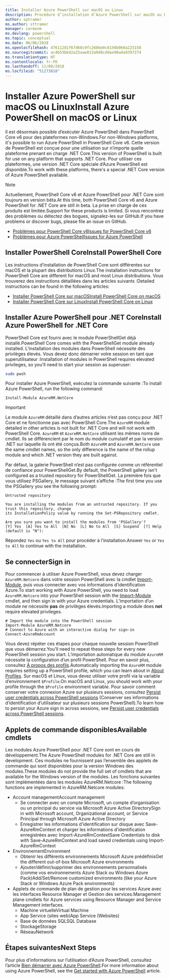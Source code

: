 ```yaml
---
title: Installer Azure PowerShell sur macOS ou Linux
description: Procédure d’installation d’Azure PowerShell sur macOS ou Linux.
author: sptramer
ms.author: sttramer
manager: carmonm
ms.devlang: powershell
ms.topic: conceptual
ms.date: 06/06/2018
ms.openlocfilehash: 47611281f67d68c9fc2686e0c6156b060a225158
ms.sourcegitcommit: ac4b53bb42a25aae013a9d8cd9ae98ada9397274
ms.translationtype: HT
ms.contentlocale: fr-FR
ms.lasthandoff: 11/08/2018
ms.locfileid: "51273818"
---
```

# <a name="install-azure-powershell-on-macos-or-linux"></a><span data-ttu-id="59f00-103">Installer Azure PowerShell sur macOS ou Linux</span><span class="sxs-lookup"><span data-stu-id="59f00-103">Install Azure PowerShell on macOS or Linux</span></span>

<span data-ttu-id="59f00-104">Il est désormais possible d’exécuter Azure PowerShell dans PowerShell Core v6 pour des plateformes non-Windows.</span><span class="sxs-lookup"><span data-stu-id="59f00-104">For non-Windows platforms, it's possible to run Azure PowerShell in PowerShell Core v6.</span></span> <span data-ttu-id="59f00-105">Cette version de PowerShell est conçue pour une utilisation sur n’importe quelle plateforme prenant en charge .NET Core.</span><span class="sxs-lookup"><span data-stu-id="59f00-105">This version of PowerShell is built for use on any platform that supports .NET Core.</span></span> <span data-ttu-id="59f00-106">Pour utiliser ces plateformes, une version .NET Core spéciale d’Azure PowerShell est disponible.</span><span class="sxs-lookup"><span data-stu-id="59f00-106">To work with these platforms, there's a special .NET Core version of Azure PowerShell available.</span></span>

> [!NOTE]
> <span data-ttu-id="59f00-107">Actuellement, PowerShell Core v6 et Azure PowerShell pour .NET Core sont toujours en version bêta.</span><span class="sxs-lookup"><span data-stu-id="59f00-107">At this time, both PowerShell Core v6 and Azure PowerShell for .NET Core are still in beta.</span></span>
> <span data-ttu-id="59f00-108">La prise en charge de ces produits est limitée.</span><span class="sxs-lookup"><span data-stu-id="59f00-108">Support for these products is limited.</span></span> <span data-ttu-id="59f00-109">Si vous rencontrez des problèmes ou détectez des bogues, signalez-les sur GitHub.</span><span class="sxs-lookup"><span data-stu-id="59f00-109">If you have problems or discover bugs, please file an issue on GitHub.</span></span>
>
> * [<span data-ttu-id="59f00-110">Problèmes pour PowerShell Core v6</span><span class="sxs-lookup"><span data-stu-id="59f00-110">Issues for PowerShell Core v6</span></span>](https://github.com/PowerShell/PowerShell/issues)
> * [<span data-ttu-id="59f00-111">Problèmes pour Azure PowerShell</span><span class="sxs-lookup"><span data-stu-id="59f00-111">Issues for Azure PowerShell</span></span>](https://github.com/azure/azure-docs-powershell/issues)

## <a name="install-powershell-core"></a><span data-ttu-id="59f00-112">Installer PowerShell Core</span><span class="sxs-lookup"><span data-stu-id="59f00-112">Install PowerShell Core</span></span>

<span data-ttu-id="59f00-113">Les instructions d’installation de PowerShell Core sont différentes sur macOS et la plupart des distributions Linux.</span><span class="sxs-lookup"><span data-stu-id="59f00-113">The installation instructions for PowerShell Core are different for macOS and most Linux distributions.</span></span>
<span data-ttu-id="59f00-114">Vous trouverez des instructions détaillées dans les articles suivants :</span><span class="sxs-lookup"><span data-stu-id="59f00-114">Detailed instructions can be found in the following articles:</span></span>

* [<span data-ttu-id="59f00-115">Installer PowerShell Core sur macOS</span><span class="sxs-lookup"><span data-stu-id="59f00-115">Install PowerShell Core on macOS</span></span>](/powershell/scripting/setup/installing-powershell-core-on-macos)
* [<span data-ttu-id="59f00-116">Installer PowerShell Core sur Linux</span><span class="sxs-lookup"><span data-stu-id="59f00-116">Install PowerShell Core on Linux</span></span>](/powershell/scripting/setup/installing-powershell-core-on-linux)

## <a name="install-azure-powershell-for-net-core"></a><span data-ttu-id="59f00-117">Installer Azure PowerShell pour .NET Core</span><span class="sxs-lookup"><span data-stu-id="59f00-117">Install Azure PowerShell for .NET Core</span></span>

<span data-ttu-id="59f00-118">PowerShell Core est fourni avec le module PowerShellGet déjà installé.</span><span class="sxs-lookup"><span data-stu-id="59f00-118">PowerShell Core comes with the PowerShellGet module already installed.</span></span> <span data-ttu-id="59f00-119">L’installation des modules dans PowerShell nécessite des privilèges élevés. Vous devez donc démarrer votre session en tant que superutilisateur :</span><span class="sxs-lookup"><span data-stu-id="59f00-119">Installation of modules in PowerShell requires elevated privileges, so you'll need to start your session as superuser:</span></span>

```bash
sudo pwsh
```

<span data-ttu-id="59f00-120">Pour installer Azure PowerShell, exécutez la commande suivante :</span><span class="sxs-lookup"><span data-stu-id="59f00-120">To install Azure PowerShell, run the following command:</span></span>

```powershell-interactive
Install-Module AzureRM.NetCore
```

> [!IMPORTANT]
> <span data-ttu-id="59f00-121">Le module `AzureRM` détaillé dans d’autres articles n’est pas conçu pour .NET Core et ne fonctionne pas avec PowerShell Core.</span><span class="sxs-lookup"><span data-stu-id="59f00-121">The `AzureRM` module detailed in other articles is not built for .NET Core and will not work with PowerShell Core.</span></span> <span data-ttu-id="59f00-122">`AzureRM` et `AzureRM.NetCore` utilisent les mêmes noms de cmdlet. Ils se différencient par le nom du module cumulatif et par la version .NET sur laquelle ils ont été conçus.</span><span class="sxs-lookup"><span data-stu-id="59f00-122">Both `AzureRM` and `AzureRM.NetCore` use the same cmdlet names, so the only difference is the name of the rollup module and which .NET version they are built against.</span></span>

<span data-ttu-id="59f00-123">Par défaut, la galerie PowerShell n’est pas configurée comme un référentiel de confiance pour PowerShellGet.</span><span class="sxs-lookup"><span data-stu-id="59f00-123">By default, the PowerShell gallery isn't configured as a trusted repository for PowerShellGet.</span></span> <span data-ttu-id="59f00-124">La première fois que vous utilisez PSGallery, le message suivant s’affiche :</span><span class="sxs-lookup"><span data-stu-id="59f00-124">The first time you use the PSGallery you see the following prompt:</span></span>

```output
Untrusted repository

You are installing the modules from an untrusted repository. If you trust this repository, change
its InstallationPolicy value by running the Set-PSRepository cmdlet.

Are you sure you want to install the modules from 'PSGallery'?
[Y] Yes  [A] Yes to All  [N] No  [L] No to All  [S] Suspend  [?] Help (default is "N"):
```

<span data-ttu-id="59f00-125">Répondez `Yes` ou `Yes to All` pour procéder à l’installation.</span><span class="sxs-lookup"><span data-stu-id="59f00-125">Answer `Yes` or `Yes to All` to continue with the installation.</span></span>

## <a name="sign-in"></a><span data-ttu-id="59f00-126">Se connecter</span><span class="sxs-lookup"><span data-stu-id="59f00-126">Sign in</span></span>

<span data-ttu-id="59f00-127">Pour commencer à utiliser Azure PowerShell, vous devez charger `AzureRM.Netcore` dans votre session PowerShell avec la cmdlet [Import-Module](/powershell/module/Microsoft.PowerShell.Core/Import-Module), puis vous connecter avec vos informations d’identification Azure.</span><span class="sxs-lookup"><span data-stu-id="59f00-127">To start working with Azure PowerShell, you need to load `AzureRM.Netcore` into your PowerShell session with the [Import-Module](/powershell/module/Microsoft.PowerShell.Core/Import-Module) cmdlet, and then sign in with your Azure credentials.</span></span> <span data-ttu-id="59f00-128">L’importation d’un module ne nécessite __pas__ de privilèges élevés.</span><span class="sxs-lookup"><span data-stu-id="59f00-128">Importing a module does __not__ require elevated privileges.</span></span>

```powershell-interactive
# Import the module into the PowerShell session
Import-Module AzureRM.Netcore
# Connect to Azure with an interactive dialog for sign-in
Connect-AzureRmAccount
```

<span data-ttu-id="59f00-129">Vous devez répéter ces étapes pour chaque nouvelle session PowerShell que vous démarrez.</span><span class="sxs-lookup"><span data-stu-id="59f00-129">You'll need to repeat these steps for every new PowerShell session you start.</span></span> <span data-ttu-id="59f00-130">L’importation automatique du module `AzureRM` nécessite la configuration d’un profil PowerShell. Pour en savoir plus, consultez [À propos des profils](/powershell/module/microsoft.powershell.core/about/about_profiles).</span><span class="sxs-lookup"><span data-stu-id="59f00-130">Automatically importing the `AzureRM` module requires setting up a PowerShell profile, which you can learn about in [About Profiles](/powershell/module/microsoft.powershell.core/about/about_profiles).</span></span>
<span data-ttu-id="59f00-131">Sur macOS et Linux, vous devez utiliser votre profil via la variable d’environnement `$Profile`.</span><span class="sxs-lookup"><span data-stu-id="59f00-131">On macOS and Linux, you should work with your profile through the `$Profile` environment variable.</span></span> <span data-ttu-id="59f00-132">Pour savoir comment conserver votre connexion Azure sur plusieurs sessions, consultez [Persist user credentials across PowerShell sessions](context-persistence.md) (Conserver ses informations d’identification d’utilisateur sur plusieurs sessions PowerShell).</span><span class="sxs-lookup"><span data-stu-id="59f00-132">To learn how to persist your Azure sign in across sessions, see [Persist user credentials across PowerShell sessions](context-persistence.md).</span></span>

## <a name="available-cmdlets"></a><span data-ttu-id="59f00-133">Applets de commande disponibles</span><span class="sxs-lookup"><span data-stu-id="59f00-133">Available cmdlets</span></span>

<span data-ttu-id="59f00-134">Les modules Azure PowerShell pour .NET Core sont en cours de développement.</span><span class="sxs-lookup"><span data-stu-id="59f00-134">The Azure PowerShell modules for .NET Core are still in development.</span></span> <span data-ttu-id="59f00-135">Ces modules ne fournissent pas l’ensemble des applets de commande qui sont disponibles pour la version Windows des modules.</span><span class="sxs-lookup"><span data-stu-id="59f00-135">These modules do not provide the full set of cmdlets that are available for the Windows version of the modules.</span></span> <span data-ttu-id="59f00-136">Les fonctions suivantes sont implémentées dans les modules AzureRM.Netcore :</span><span class="sxs-lookup"><span data-stu-id="59f00-136">The following functions are implemented in AzureRM.Netcore modules:</span></span>

* <span data-ttu-id="59f00-137">Account management</span><span class="sxs-lookup"><span data-stu-id="59f00-137">Account management</span></span>
  * <span data-ttu-id="59f00-138">Se connecter avec un compte Microsoft, un compte d’organisation ou un principal du service via Microsoft Azure Active Directory</span><span class="sxs-lookup"><span data-stu-id="59f00-138">Sign in with Microsoft account, Organizational account, or Service Principal through Microsoft Azure Active Directory</span></span>
  * <span data-ttu-id="59f00-139">Enregistrer les informations d’identification sur disque avec Save-AzureRmContext et charger les informations d’identification enregistrées avec Import-AzureRmContext</span><span class="sxs-lookup"><span data-stu-id="59f00-139">Save Credentials to disk with Save-AzureRmContext and load saved credentials using Import-AzureRmContext</span></span>
* <span data-ttu-id="59f00-140">Environnement</span><span class="sxs-lookup"><span data-stu-id="59f00-140">Environment</span></span>
  * <span data-ttu-id="59f00-141">Obtenir les différents environnements Microsoft Azure prédéfinis</span><span class="sxs-lookup"><span data-stu-id="59f00-141">Get the different out-of-box Microsoft Azure environments</span></span>
  * <span data-ttu-id="59f00-142">Ajouter/définir/supprimer des environnements personnalisés (comme vos environnements Azure Stack ou Windows Azure Pack)</span><span class="sxs-lookup"><span data-stu-id="59f00-142">Add/Set/Remove customized environments (like your Azure Stack or Windows Azure Pack environments)</span></span>
* <span data-ttu-id="59f00-143">Applets de commande de plan de gestion pour les services Azure avec les interfaces Resource Manager et Gestion des services.</span><span class="sxs-lookup"><span data-stu-id="59f00-143">Management plane cmdlets for Azure services using Resource Manager and Service Management interfaces.</span></span>
  * <span data-ttu-id="59f00-144">Machine virtuelle</span><span class="sxs-lookup"><span data-stu-id="59f00-144">Virtual Machine</span></span>
  * <span data-ttu-id="59f00-145">App Service (sites web)</span><span class="sxs-lookup"><span data-stu-id="59f00-145">App Service (Websites)</span></span>
  * <span data-ttu-id="59f00-146">Base de données SQL</span><span class="sxs-lookup"><span data-stu-id="59f00-146">SQL Database</span></span>
  * <span data-ttu-id="59f00-147">Stockage</span><span class="sxs-lookup"><span data-stu-id="59f00-147">Storage</span></span>
  * <span data-ttu-id="59f00-148">Réseau</span><span class="sxs-lookup"><span data-stu-id="59f00-148">Network</span></span>

## <a name="next-steps"></a><span data-ttu-id="59f00-149">Étapes suivantes</span><span class="sxs-lookup"><span data-stu-id="59f00-149">Next Steps</span></span>

<span data-ttu-id="59f00-150">Pour plus d’informations sur l’utilisation d’Azure PowerShell, consultez l’article [Bien démarrer avec Azure PowerShell](get-started-azureps.md).</span><span class="sxs-lookup"><span data-stu-id="59f00-150">For more information about using Azure PowerShell, see the [Get started with Azure PowerShell](get-started-azureps.md) article.</span></span>
